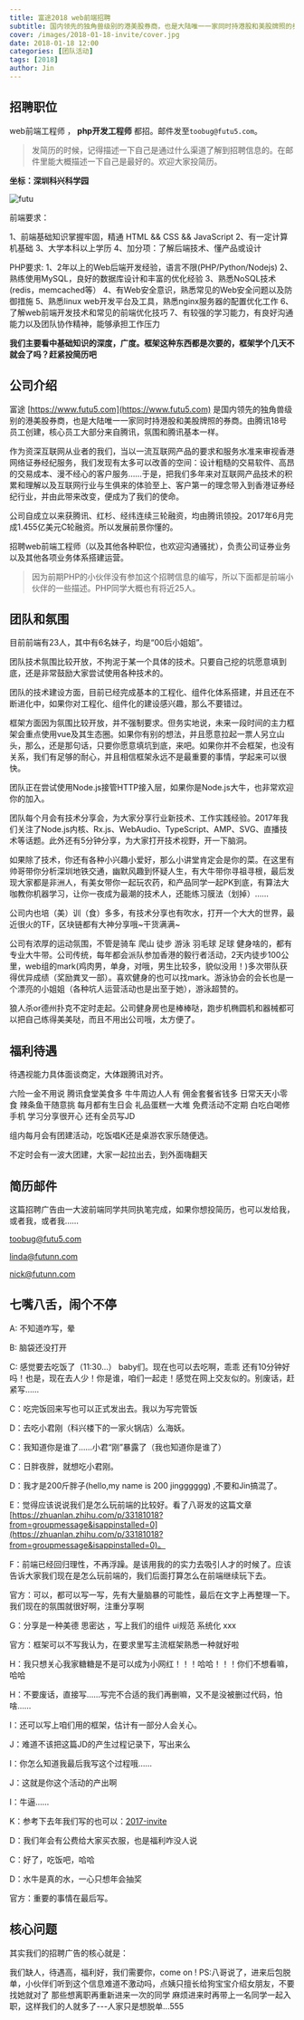 ```yaml
---
title: 富途2018 web前端招聘
subtitle: 国内领先的独角兽级别的港美股券商，也是大陆唯一一家同时持港股和美股牌照的券商。
cover: /images/2018-01-18-invite/cover.jpg
date: 2018-01-18 12:00
categories: [团队活动]
tags: [2018]
author: Jin
---
```



## 招聘职位
web前端工程师 ， **php开发工程师** 都招。邮件发至`toobug@futu5.com`。

> 发简历的时候，记得描述一下自己是通过什么渠道了解到招聘信息的。在邮件里能大概描述一下自己是最好的。欢迎大家投简历。

**坐标：深圳科兴科学园**

![futu](/images/2018-01-18-invite/01.jpg)

前端要求：

1、前端基础知识掌握牢固，精通 HTML && CSS && JavaScript
2、有一定计算机基础
3、大学本科以上学历
4、加分项：了解后端技术、懂产品或设计

PHP要求:
1、2年以上的Web后端开发经验，语言不限(PHP/Python/Nodejs)
2、熟练使用MySQL，良好的数据库设计和丰富的优化经验
3、熟悉NoSQL技术(redis，memcached等）
4、有Web安全意识，熟悉常见的Web安全问题以及防御措施
5、熟悉linux web开发平台及工具，熟悉nginx服务器的配置优化工作
6、了解web前端开发技术和常见的前端优化技巧
7、有较强的学习能力，有良好沟通能力以及团队协作精神，能够承担工作压力

**我们主要看中基础知识的深度，广度。框架这种东西都是次要的，框架学个几天不就会了吗？赶紧投简历吧**

<!-- more -->

## 公司介绍
富途 [https://www.futu5.com](https://www.futu5.com) 是国内领先的独角兽级别的港美股券商，也是大陆唯一一家同时持港股和美股牌照的券商。由腾讯18号员工创建，核心员工大部分来自腾讯，氛围和腾讯基本一样。

作为资深互联网从业者的我们，当以一流互联网产品的要求和服务水准来审视香港网络证券经纪服务，我们发现有太多可以改善的空间：设计粗糙的交易软件、高昂的交易成本、漫不经心的客户服务……于是，把我们多年来对互联网产品技术的积累和理解以及互联网行业与生俱来的体验至上、客户第一的理念带入到香港证券经纪行业，并由此带来改变，便成为了我们的使命。

公司自成立以来获腾讯、红杉、经纬连续三轮融资，均由腾讯领投。2017年6月完成1.455亿美元C轮融资。所以发展前景你懂的。

招聘web前端工程师（以及其他各种职位，也欢迎沟通骚扰），负责公司证券业务以及其他各项业务体系搭建运营。

> 因为前期PHP的小伙伴没有参加这个招聘信息的编写，所以下面都是前端小伙伴的一些描述。PHP同学大概也有将近25人。

## 团队和氛围
目前前端有23人，其中有6名妹子，均是“00后小姐姐”。

团队技术氛围比较开放，不拘泥于某一个具体的技术。只要自己挖的坑愿意填到底，还是非常鼓励大家尝试使用各种技术的。

团队的技术建设方面，目前已经完成基本的工程化、组件化体系搭建，并且还在不断进化中，如果你对工程化、组件化的建设感兴趣，那么不要错过。

框架方面因为氛围比较开放，并不强制要求。但务实地说，未来一段时间的主力框架会重点使用vue及其生态圈。如果你有别的想法，并且愿意拉起一票人另立山头，那么，还是那句话，只要你愿意填坑到底，来吧。如果你并不会框架，也没有关系，我们有足够的耐心，并且相信框架永远不是最重要的事情，学起来可以很快。

团队正在尝试使用Node.js接管HTTP接入层，如果你是Node.js大牛，也非常欢迎你的加入。

团队每个月会有技术分享会，为大家分享行业新技术、工作实践经验。2017年我们关注了Node.js内核、Rx.js、WebAudio、TypeScript、AMP、SVG、直播技术等话题。此外还有5分钟分享，为大家打开技术视野，开一下脑洞。

如果除了技术，你还有各种小兴趣小爱好，那么小讲堂肯定会是你的菜。在这里有帅哥带你分析深圳地铁交通，幽默风趣到怀疑人生，有大牛带你寻祖寻根，最后发现大家都是非洲人，有美女带你一起玩农药，和产品同学一起PK到底，有算法大咖教你机器学习，让你一夜成为最潮的技术人，还能练习膜法（划掉）……

公司内也培（美）训（食）多多，有技术分享也有吹水，打开一个大大的世界，最近很火的TF，区块链都有大神分享哦~干货满满~

公司有浓厚的运动氛围，不管是骑车 爬山 徒步 游泳 羽毛球 足球 健身啥的，都有专业大牛带。公司传统，每年都会派队参加香港的毅行者活动，2天内徒步100公里，web组的mark(鸡肉男，单身，对哦，男生比较多，貌似没用！)多次带队获得优异成绩（奖励粪叉一部）。喜欢健身的也可以找mark。游泳协会的会长也是一个漂亮的小姐姐（各种坑人运营活动也是出至于她），游泳超赞的。

狼人杀or德州扑克不定时走起。公司健身房也是棒棒哒，跑步机椭圆机和器械都可以把自己练得美美哒，而且不用出公司哦，太方便了。

## 福利待遇
待遇视能力具体面谈商定，大体跟腾讯对齐。

六险一金不用说  腾讯食堂美食多  牛牛周边人人有  佣金套餐省钱多
日常天天小零食  辣条鱼干随意挑  每月都有生日会  礼品蛋糕一大堆
免费活动不定期  白吃白喝修手机  学习分享很开心  还有全员写JD

组内每月会有团建活动，吃饭唱K还是桌游农家乐随便选。

不定时会有一波大团建，大家一起拉出去，到外面嗨翻天


## 简历邮件
这篇招聘广告由一大波前端同学共同执笔完成，如果你想投简历，也可以发给我，或者我，或者我……

toobug@futu5.com

linda@futunn.com

nick@futunn.com

## 七嘴八舌，闹个不停

A: 不知道咋写，晕

B: 脑袋还没打开

C: 感觉要去吃饭了（11:30...） baby们。现在也可以去吃啊，乖乖 还有10分钟好吗！也是，现在去人少！你是谁，咱们一起走！感觉在网上交友似的。别废话，赶紧写……

C：吃完饭回来写也可以正式发出去。我以为写完管饭

D：去吃小君刚（科兴楼下的一家火锅店）么海妖。

C：我知道你是谁了……小君“刚”暴露了（我也知道你是谁了）

C：日胖夜胖，就想吃小君刚。

D：我才是200斤胖子(hello,my name is 200 jingggggg)  ,不要和Jin搞混了。

E：觉得应该说说我们是怎么玩前端的比较好。看了八哥发的这篇文章 [https://zhuanlan.zhihu.com/p/33181018?from=groupmessage&isappinstalled=0](https://zhuanlan.zhihu.com/p/33181018?from=groupmessage&isappinstalled=0)。

F：前端已经回归理性，不再浮躁。是该用我的的实力去吸引人才的时候了。应该告诉大家我们现在是怎么玩前端的，我们后面打算怎么在前端继续玩下去。

官方：可以，都可以写一写，先有大量脑暴的可能性，最后在文字上再整理一下。我们现在的氛围就很好啊，注重分享啊

G：分享是一种美德 思密达 ，写上我们的组件  ui规范 系统化 xxx

官方：框架可以不写我认为，在要求里写主流框架熟悉一种就好啦

H：我只想关心我家糖糖是不是可以成为小网红！！！哈哈！！！你们不想看嘛，哈哈

H：不要废话，直接写……写完不合适的我们再删嘛，又不是没被删过代码，怕啥……

I：还可以写上咱们用的框架，估计有一部分人会关心。

J：难道不该把这篇JD的产生过程记录下，写出来么

I：你怎么知道我最后我写这个过程哦……

J：这就是你这个活动的产出啊

I：牛逼……

K：参考下去年我们写的也可以：[2017-invite](/article/2017-invite/)

D：我们年会有公费给大家买衣服，也是福利咋没人说

C：好了，吃饭吧，哈哈

D：水牛是真的水，一心只想年会抽奖

官方：重要的事情在最后写。

## 核心问题
其实我们的招聘广告的核心就是：

我们缺人，待遇高，福利好，我们需要你，come on !
PS:八哥说了，进来后包脱单，小伙伴们听到这个信息难道不激动吗，点姨只擅长给狗宝宝介绍女朋友，不要找她就对了
那些想离职再重新进来一次的同学
麻烦进来时再带上一名同学一起入职，这样我们的人就多了---人家只是想脱单...555

